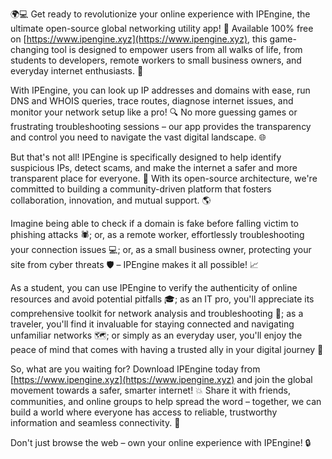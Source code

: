 🌍💻 Get ready to revolutionize your online experience with IPEngine, the ultimate open-source global networking utility app! 🚀 Available 100% free on [https://www.ipengine.xyz](https://www.ipengine.xyz), this game-changing tool is designed to empower users from all walks of life, from students to developers, remote workers to small business owners, and everyday internet enthusiasts. 📡

With IPEngine, you can look up IP addresses and domains with ease, run DNS and WHOIS queries, trace routes, diagnose internet issues, and monitor your network setup like a pro! 🔍 No more guessing games or frustrating troubleshooting sessions – our app provides the transparency and control you need to navigate the vast digital landscape. 🌐

But that's not all! IPEngine is specifically designed to help identify suspicious IPs, detect scams, and make the internet a safer and more transparent place for everyone. 💪 With its open-source architecture, we're committed to building a community-driven platform that fosters collaboration, innovation, and mutual support. 🌎

Imagine being able to check if a domain is fake before falling victim to phishing attacks 🕷️; or, as a remote worker, effortlessly troubleshooting your connection issues 💻; or, as a small business owner, protecting your site from cyber threats 🛡️ – IPEngine makes it all possible! 📈

As a student, you can use IPEngine to verify the authenticity of online resources and avoid potential pitfalls 🎓; as an IT pro, you'll appreciate its comprehensive toolkit for network analysis and troubleshooting 💼; as a traveler, you'll find it invaluable for staying connected and navigating unfamiliar networks 🗺️; or simply as an everyday user, you'll enjoy the peace of mind that comes with having a trusted ally in your digital journey 🌟

So, what are you waiting for? Download IPEngine today from [https://www.ipengine.xyz](https://www.ipengine.xyz) and join the global movement towards a safer, smarter internet! 💥 Share it with friends, communities, and online groups to help spread the word – together, we can build a world where everyone has access to reliable, trustworthy information and seamless connectivity. 🌈

Don't just browse the web – own your online experience with IPEngine! 🔒